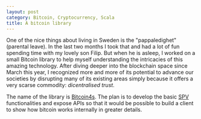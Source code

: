 ```yaml
---
layout: post
category: Bitcoin, Cryptocurrency, Scala
title: A bitcoin library
---
```


One of the nice things about living in Sweden is the "pappaledighet" (parental leave). In the last two months I took that and had a lot of fun spending time with my lovely son Filip. But when he is asleep, I worked on a small Bitcoin library to help myself understanding the intricacies of this amazing technology. After diving deeper into the blockchain space since March this year, I recognized more and more of its potential to advance our societies by disrupting many of its existing areas simply because it offers a very scarse commodity: *dicentralised trust*.

The name of the library is [Bitcoin4s](https://github.com/liuhongchao/bitcoin4s). The plan is to develop the basic [SPV](https://en.bitcoin.it/w/index.php?title=Scalability&redirect=no#Simplified_payment_verification) functionalities and expose APIs so that it would be possible to build a client to show how bitcoin works internally in greater details.
